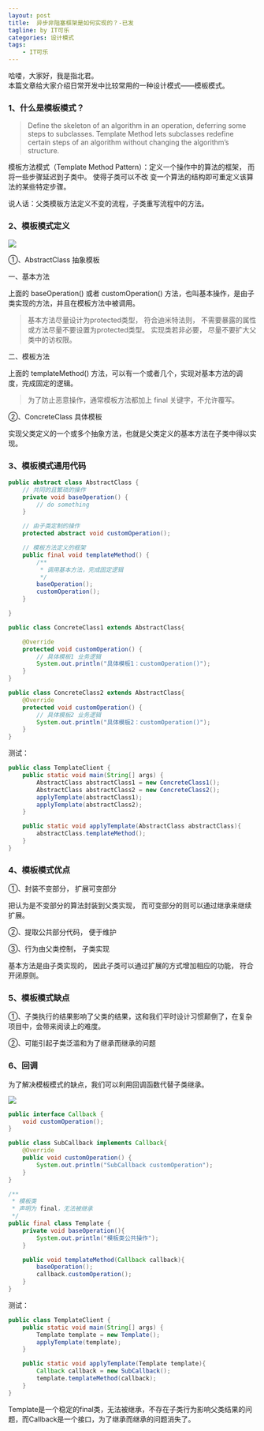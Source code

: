 ```yaml
---
layout: post
title:  异步非阻塞框架是如何实现的？-已发
tagline: by IT可乐
categories: 设计模式
tags: 
    - IT可乐
---
```


哈喽，大家好，我是指北君。  
本篇文章给大家介绍日常开发中比较常用的一种设计模式——模板模式。
<!--more-->
### 1、什么是模板模式？

> Define the skeleton of an algorithm in an operation, deferring some steps to subclasses. Template Method lets subclasses redefine certain steps of an algorithm without changing the algorithm’s structure.

模板方法模式（Template Method Pattern）：定义一个操作中的算法的框架， 而将一些步骤延迟到子类中。 使得子类可以不改
变一个算法的结构即可重定义该算法的某些特定步骤。 

说人话：父类模板方法定义不变的流程，子类重写流程中的方法。



### 2、模板模式定义

![](http://www.javanorth.cn/assets/images/2021/itcore/template-00-00.png)

①、AbstractClass 抽象模板

一、基本方法

上面的 baseOperation() 或者 customOperation() 方法，也叫基本操作，是由子类实现的方法，并且在模板方法中被调用。

> 基本方法尽量设计为protected类型， 符合迪米特法则， 不需要暴露的属性或方法尽量不要设置为protected类型。 实现类若非必要， 尽量不要扩大父类中的访权限。

二、模板方法

上面的 templateMethod() 方法，可以有一个或者几个，实现对基本方法的调度，完成固定的逻辑。

> 为了防止恶意操作，通常模板方法都加上 final 关键字，不允许覆写。

②、ConcreteClass 具体模板

实现父类定义的一个或多个抽象方法，也就是父类定义的基本方法在子类中得以实现。



### 3、模板模式通用代码

```java
public abstract class AbstractClass {
    // 共同的且繁琐的操作
    private void baseOperation() {
        // do something
    }

    // 由子类定制的操作
    protected abstract void customOperation();

    // 模板方法定义的框架
    public final void templateMethod() {
        /**
         * 调用基本方法，完成固定逻辑
         */
        baseOperation();
        customOperation();
    }

}
```





```java
public class ConcreteClass1 extends AbstractClass{

    @Override
    protected void customOperation() {
        // 具体模板1 业务逻辑
        System.out.println("具体模板1：customOperation()");
    }
}
```

```java
public class ConcreteClass2 extends AbstractClass{
    @Override
    protected void customOperation() {
        // 具体模板2 业务逻辑
        System.out.println("具体模板2：customOperation()");
    }
}
```



测试：

```java
public class TemplateClient {
    public static void main(String[] args) {
        AbstractClass abstractClass1 = new ConcreteClass1();
        AbstractClass abstractClass2 = new ConcreteClass2();
        applyTemplate(abstractClass1);
        applyTemplate(abstractClass2);
    }

    public static void applyTemplate(AbstractClass abstractClass){
        abstractClass.templateMethod();
    }
}
```





### 4、模板模式优点

①、封装不变部分， 扩展可变部分

把认为是不变部分的算法封装到父类实现， 而可变部分的则可以通过继承来继续扩展。

②、提取公共部分代码， 便于维护

③、行为由父类控制， 子类实现

基本方法是由子类实现的， 因此子类可以通过扩展的方式增加相应的功能， 符合开闭原则。



### 5、模板模式缺点

①、子类执行的结果影响了父类的结果，这和我们平时设计习惯颠倒了，在复杂项目中，会带来阅读上的难度。

②、可能引起子类泛滥和为了继承而继承的问题



### 6、回调

为了解决模板模式的缺点，我们可以利用回调函数代替子类继承。

![](http://www.javanorth.cn/assets/images/2021/itcore/template-00-01.png)



```java
public interface Callback {
    void customOperation();
}
```



```java
public class SubCallback implements Callback{
    @Override
    public void customOperation() {
        System.out.println("SubCallback customOperation");
    }
}
```



```java
/**
 * 模板类
 * 声明为 final，无法被继承
 */
public final class Template {
    private void baseOperation(){
        System.out.println("模板类公共操作");
    }

    public void templateMethod(Callback callback){
        baseOperation();
        callback.customOperation();
    }
}
```

测试：

```java
public class TemplateClient {
    public static void main(String[] args) {
        Template template = new Template();
        applyTemplate(template);
    }

    public static void applyTemplate(Template template){
        Callback callback = new SubCallback();
        template.templateMethod(callback);
    }
}
```

Template是一个稳定的final类，无法被继承，不存在子类行为影响父类结果的问题，而Callback是一个接口，为了继承而继承的问题消失了。




